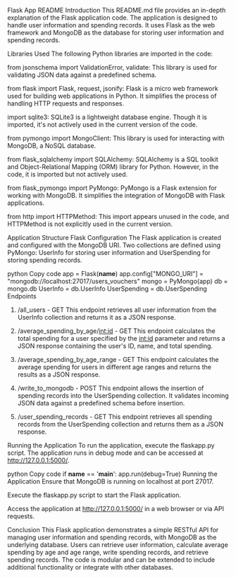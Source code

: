 Flask App README
Introduction
This README.md file provides an in-depth explanation of the Flask application code. The application is designed to handle user information and spending records. It uses Flask as the web framework and MongoDB as the database for storing user information and spending records.

Libraries Used
The following Python libraries are imported in the code:

from jsonschema import ValidationError, validate: This library is used for validating JSON data against a predefined schema.

from flask import Flask, request, jsonify: Flask is a micro web framework used for building web applications in Python. It simplifies the process of handling HTTP requests and responses.

import sqlite3: SQLite3 is a lightweight database engine. Though it is imported, it's not actively used in the current version of the code.

from pymongo import MongoClient: This library is used for interacting with MongoDB, a NoSQL database.

from flask_sqlalchemy import SQLAlchemy: SQLAlchemy is a SQL toolkit and Object-Relational Mapping (ORM) library for Python. However, in the code, it is imported but not actively used.

from flask_pymongo import PyMongo: PyMongo is a Flask extension for working with MongoDB. It simplifies the integration of MongoDB with Flask applications.

from http import HTTPMethod: This import appears unused in the code, and HTTPMethod is not explicitly used in the current version.

Application Structure
Flask Configuration
The Flask application is created and configured with the MongoDB URI. Two collections are defined using PyMongo: UserInfo for storing user information and UserSpending for storing spending records.

python
Copy code
app = Flask(__name__)
app.config["MONGO_URI"] = "mongodb://localhost:27017/users_vouchers"
mongo = PyMongo(app)
db = mongo.db
UserInfo = db.UserInfo
UserSpending = db.UserSpending
Endpoints
1. /all_users - GET
This endpoint retrieves all user information from the UserInfo collection and returns it as a JSON response.

2. /average_spending_by_age/<int:id> - GET
This endpoint calculates the total spending for a user specified by the <int:id> parameter and returns a JSON response containing the user's ID, name, and total spending.

3. /average_spending_by_age_range - GET
This endpoint calculates the average spending for users in different age ranges and returns the results as a JSON response.

4. /write_to_mongodb - POST
This endpoint allows the insertion of spending records into the UserSpending collection. It validates incoming JSON data against a predefined schema before insertion.

5. /user_spending_records - GET
This endpoint retrieves all spending records from the UserSpending collection and returns them as a JSON response.

Running the Application
To run the application, execute the flaskapp.py script. The application runs in debug mode and can be accessed at http://127.0.0.1:5000/.

python
Copy code
if __name__ == '__main__':
    app.run(debug=True)
Running the Application
Ensure that MongoDB is running on localhost at port 27017.

Execute the flaskapp.py script to start the Flask application.

Access the application at http://127.0.0.1:5000/ in a web browser or via API requests.

Conclusion
This Flask application demonstrates a simple RESTful API for managing user information and spending records, with MongoDB as the underlying database. Users can retrieve user information, calculate average spending by age and age range, write spending records, and retrieve spending records. The code is modular and can be extended to include additional functionality or integrate with other databases.